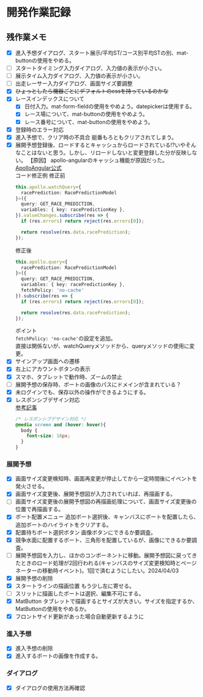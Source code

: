 # 開発作業記録  

## 残作業メモ  
- [x] 進入予想ダイアログ、スタート展示\/平均ST\/コース別平均STの別、mat-buttonの使用をやめる。
- [ ] スタートタイミング入力ダイアログ、入力値の表示が小さい。
- [ ] 展示タイム入力ダイアログ、入力値の表示が小さい。  
- [ ] 出走レーサー入力ダイアログ、画面サイズ要調整   
- [x] ~~ひょっとしたら機器ごとにデフォルトのcssを持っているのかな~~
- [x] レースインデックスについて  
    - [x] 日付入力。mat-form-fieldの使用をやめよう。datepickerは使用する。  
    - [x] レース場について、mat-buttonの使用をやめよう。
    - [x] レース番号について、mat-buttonの使用をやめよう。  
- [x] 登録時のエラー対応  
- [x] 進入予想で、クリア時の不具合 艇番もろともクリアされてしまう。  
- [x] 展開予想登録後、ロードするとキャッシュからロードされている!?いやそんなことはないと思う。しかし、リロードしないと変更登録した分が反映しない。
    【原因】
    apollo-angularのキャッシュ機能が原因だった。  
    [ApolloAngular公式](https://the-guild.dev/graphql/apollo-angular/docs/data/queries)  
    コード修正例
    修正前
    ```typescript
    this.apollo.watchQuery<{
      racePrediction: RacePredictionModel
    }>({
      query: GET_RACE_PREDICTION, 
      variables: { key: racePredictionKey }, 
    }).valueChanges.subscribe(res => {
      if (res.errors) return reject(res.errors[0]);

      return resolve(res.data.racePrediction);
    });
    ```
    修正後  
    ```typescript
    this.apollo.query<{
      racePrediction: RacePredictionModel
    }>({
      query: GET_RACE_PREDICTION, 
      variables: { key: racePredictionKey }, 
      fetchPolicy: 'no-cache'
    }).subscribe(res => {
      if (res.errors) return reject(res.errors[0]);

      return resolve(res.data.racePrediction);
    });
    ```
    ポイント  
    `fetchPolicy: 'no-cache'`の設定を追加。  
    直接は関係ないが、watchQueryメソッドから、queryメソッドの使用に変更。  
- [x] サインアップ画面への遷移  
- [x] 右上にアカウントボタンの表示  
- [x] スマホ、タブレットで動作時、ズームの禁止  
- [ ] 展開予想の保存時、ボートの画像のパスにドメインが含まれている？  
- [x] 未ログインでも、保存以外の操作ができるようにする。
- [x] レスポンシブデザイン対応  
    [参考記事](https://qiita.com/motokazu/items/295ce7310d56cd15e1b7)  
    ```css
    /* レスポンシブデザイン対応 */
    @media screen and (hover: hover){
      body {
        font-size: 16px;
      }
    }
    ```
### 展開予想  
- [x] 画面サイズ変更検知時、画面再変更が停止してから一定時間後にイベントを発火させる。  
- [x] 画面サイズ変更後、展開予想図が入力されていれば、再描画する。  
- [ ] 画面サイズ変更後の展開予想図の再描画処理について、画面サイズ変更後の位置で再描画する。
- [x] ボート配置メニュー 追加ボート選択後、キャンバスにボートを配置したら、追加ボートのハイライトをクリアする。  
- [x] 配置待ちボート選択ボタン 画像ボタンにできるか要調査。
- [x] 競争水面に配置するボート、三角形を配置しているが、画像にできるか要調査。
- [ ] 展開予想図を入力し、ほかのコンポーネントに移動。展開予想図に戻ってきたときのロード処理が2回行われる(キャンバスのサイズ変更検知時とページネーターの移動時イベント)。1回で済むようにしたい。2024/04/03
- [x] 展開予想の削除
- [x] スタートラインの描画位置 もう少し左に寄せる。
- [ ] スリットに描画したボートは選択、編集不可にする。
- [x] MatButton タブレットで描画するとサイズが大きい。サイズを指定するか、MatButtonの使用をやめるか。
- [x] フロントサイド更新があった場合自動更新するように
### 進入予想  
- [x] 進入予想の削除  
- [x] 進入するボートの画像を作成する。

### ダイアログ  
- [x] ダイアログの使用方法再確認